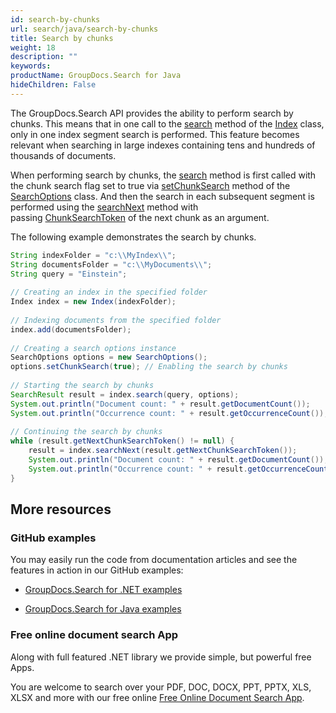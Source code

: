 ```yaml
---
id: search-by-chunks
url: search/java/search-by-chunks
title: Search by chunks
weight: 18
description: ""
keywords: 
productName: GroupDocs.Search for Java
hideChildren: False
---
```

The GroupDocs.Search API provides the ability to perform search by chunks. This means that in one call to the [search](https://apireference.groupdocs.com/search/java/com.groupdocs.search/Index#search(java.lang.String,%20com.groupdocs.search.options.SearchOptions)) method of the [Index](https://apireference.groupdocs.com/search/java/com.groupdocs.search/Index) class, only in one index segment search is performed. This feature becomes relevant when searching in large indexes containing tens and hundreds of thousands of documents.

When performing search by chunks, the [search](https://apireference.groupdocs.com/search/java/com.groupdocs.search/Index#search(java.lang.String,%20com.groupdocs.search.options.SearchOptions)) method is first called with the chunk search flag set to true via [setChunkSearch](https://apireference.groupdocs.com/search/java/com.groupdocs.search.options/SearchOptions#setChunkSearch(boolean)) method of the [SearchOptions](https://apireference.groupdocs.com/search/java/com.groupdocs.search.options/SearchOptions) class. And then the search in each subsequent segment is performed using the [searchNext](https://apireference.groupdocs.com/search/java/com.groupdocs.search/Index#searchNext(com.groupdocs.search.common.ChunkSearchToken)) method with passing [ChunkSearchToken](https://apireference.groupdocs.com/search/java/com.groupdocs.search.common/ChunkSearchToken) of the next chunk as an argument.

The following example demonstrates the search by chunks.



```java
String indexFolder = "c:\\MyIndex\\";
String documentsFolder = "c:\\MyDocuments\\";
String query = "Einstein";
 
// Creating an index in the specified folder
Index index = new Index(indexFolder);
 
// Indexing documents from the specified folder
index.add(documentsFolder);
 
// Creating a search options instance
SearchOptions options = new SearchOptions();
options.setChunkSearch(true); // Enabling the search by chunks
 
// Starting the search by chunks
SearchResult result = index.search(query, options);
System.out.println("Document count: " + result.getDocumentCount());
System.out.println("Occurrence count: " + result.getOccurrenceCount());
 
// Continuing the search by chunks
while (result.getNextChunkSearchToken() != null) {
    result = index.searchNext(result.getNextChunkSearchToken());
    System.out.println("Document count: " + result.getDocumentCount());
    System.out.println("Occurrence count: " + result.getOccurrenceCount());
}
```

## More resources

### GitHub examples

You may easily run the code from documentation articles and see the features in action in our GitHub examples:

*   [GroupDocs.Search for .NET examples](https://github.com/groupdocs-search/GroupDocs.Search-for-.NET)
    
*   [GroupDocs.Search for Java examples](https://github.com/groupdocs-search/GroupDocs.Search-for-Java)
    

### Free online document search App

Along with full featured .NET library we provide simple, but powerful free Apps.

You are welcome to search over your PDF, DOC, DOCX, PPT, PPTX, XLS, XLSX and more with our free online [Free Online Document Search App](https://products.groupdocs.app/search).
